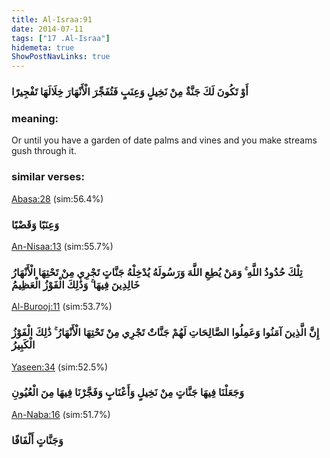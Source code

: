 ```yaml
---
title: Al-Israa:91
date: 2014-07-11
tags: ["17 .Al-Israa"]
hidemeta: true 
ShowPostNavLinks: true 
---
```

### أَوْ تَكُونَ لَكَ جَنَّةٌ مِنْ نَخِيلٍ وَعِنَبٍ فَتُفَجِّرَ الْأَنْهَارَ خِلَالَهَا تَفْجِيرًا
### meaning: 
Or until you have a garden of date palms and vines and you make streams gush through it.
### similar verses: 

[Abasa:28](/80/28) (sim:56.4%)

### وَعِنَبًا وَقَضْبًا

[An-Nisaa:13](/4/13) (sim:55.7%)

### تِلْكَ حُدُودُ اللَّهِ ۚ وَمَنْ يُطِعِ اللَّهَ وَرَسُولَهُ يُدْخِلْهُ جَنَّاتٍ تَجْرِي مِنْ تَحْتِهَا الْأَنْهَارُ خَالِدِينَ فِيهَا ۚ وَذَٰلِكَ الْفَوْزُ الْعَظِيمُ

[Al-Burooj:11](/85/11) (sim:53.7%)

### إِنَّ الَّذِينَ آمَنُوا وَعَمِلُوا الصَّالِحَاتِ لَهُمْ جَنَّاتٌ تَجْرِي مِنْ تَحْتِهَا الْأَنْهَارُ ۚ ذَٰلِكَ الْفَوْزُ الْكَبِيرُ

[Yaseen:34](/36/34) (sim:52.5%)

### وَجَعَلْنَا فِيهَا جَنَّاتٍ مِنْ نَخِيلٍ وَأَعْنَابٍ وَفَجَّرْنَا فِيهَا مِنَ الْعُيُونِ

[An-Naba:16](/78/16) (sim:51.7%)

### وَجَنَّاتٍ أَلْفَافًا
